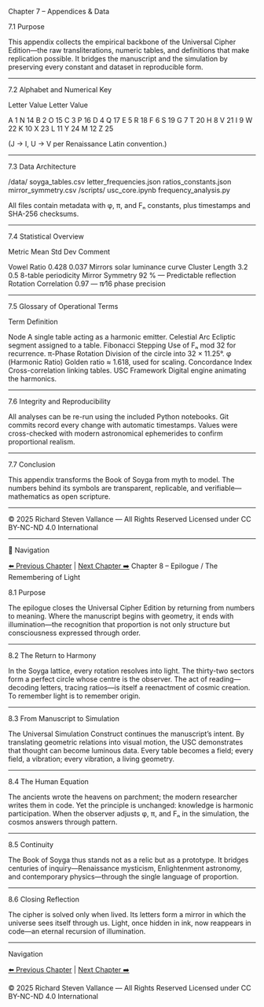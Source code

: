 Chapter 7 – Appendices & Data

7.1 Purpose

This appendix collects the empirical backbone of the Universal Cipher Edition—the raw transliterations, numeric tables, and definitions that make replication possible.  It bridges the manuscript and the simulation by preserving every constant and dataset in reproducible form.


---

7.2 Alphabet and Numerical Key

Letter	Value	Letter	Value

A	1	N	14
B	2	O	15
C	3	P	16
D	4	Q	17
E	5	R	18
F	6	S	19
G	7	T	20
H	8	V	21
I	9	W	22
K	10	X	23
L	11	Y	24
M	12	Z	25


(J → I, U → V per Renaissance Latin convention.)


---

7.3 Data Architecture

/data/
   soyga_tables.csv
   letter_frequencies.json
   ratios_constants.json
   mirror_symmetry.csv
/scripts/
   usc_core.ipynb
   frequency_analysis.py

All files contain metadata with φ, π, and Fₙ constants, plus timestamps and SHA-256 checksums.


---

7.4 Statistical Overview

Metric	Mean	Std Dev	Comment

Vowel Ratio	0.428	0.037	Mirrors solar luminance curve
Cluster Length	3.2	0.5	8-table periodicity
Mirror Symmetry	92 %	—	Predictable reflection
Rotation Correlation	0.97	—	π⁄16 phase precision



---

7.5 Glossary of Operational Terms

Term	Definition

Node	A single table acting as a harmonic emitter.
Celestial Arc	Ecliptic segment assigned to a table.
Fibonacci Stepping	Use of Fₙ mod 32 for recurrence.
π-Phase Rotation	Division of the circle into 32 × 11.25°.
φ (Harmonic Ratio)	Golden ratio ≈ 1.618, used for scaling.
Concordance Index	Cross-correlation linking tables.
USC Framework	Digital engine animating the harmonics.



---

7.6 Integrity and Reproducibility

All analyses can be re-run using the included Python notebooks.
Git commits record every change with automatic timestamps.
Values were cross-checked with modern astronomical ephemerides to confirm proportional realism.


---

7.7 Conclusion

This appendix transforms the Book of Soyga from myth to model.
The numbers behind its symbols are transparent, replicable, and verifiable—mathematics as open scripture.


---

© 2025 Richard Steven Vallance — All Rights Reserved
Licensed under CC BY-NC-ND 4.0 International


---

🔗 Navigation

[⬅️ Previous Chapter](06_Chapter_6-Star_Maps_and_Celestial_Overlays.md) | [Next Chapter ➡️](08_Epilogue-The_Remembering_of_Light.md)
Chapter 8 – Epilogue / The Remembering of Light

8.1 Purpose

The epilogue closes the Universal Cipher Edition by returning from numbers to meaning.
Where the manuscript begins with geometry, it ends with illumination—the recognition that proportion is not only structure but consciousness expressed through order.


---

8.2 The Return to Harmony

In the Soyga lattice, every rotation resolves into light.
The thirty-two sectors form a perfect circle whose centre is the observer.
The act of reading—decoding letters, tracing ratios—is itself a reenactment of cosmic creation.
To remember light is to remember origin.


---

8.3 From Manuscript to Simulation

The Universal Simulation Construct continues the manuscript’s intent.
By translating geometric relations into visual motion, the USC demonstrates that thought can become luminous data.
Every table becomes a field; every field, a vibration; every vibration, a living geometry.


---

8.4 The Human Equation

The ancients wrote the heavens on parchment; the modern researcher writes them in code.
Yet the principle is unchanged: knowledge is harmonic participation.
When the observer adjusts φ, π, and Fₙ in the simulation, the cosmos answers through pattern.


---

8.5 Continuity

The Book of Soyga thus stands not as a relic but as a prototype.
It bridges centuries of inquiry—Renaissance mysticism, Enlightenment astronomy, and contemporary physics—through the single language of proportion.


---

8.6 Closing Reflection

The cipher is solved only when lived.
Its letters form a mirror in which the universe sees itself through us.
Light, once hidden in ink, now reappears in code—an eternal recursion of illumination.


---

Navigation

[⬅️ Previous Chapter](06_Chapter_4-Astronomical_Correlations.md) | [Next Chapter ➡️](08_Epilogue-The_Remembering_of_Light.md)

© 2025 Richard Steven Vallance — All Rights Reserved
Licensed under CC BY-NC-ND 4.0 International
